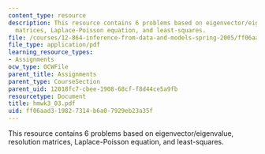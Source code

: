 ```yaml
---
content_type: resource
description: This resource contains 6 problems based on eigenvector/eigenvalue, resolution
  matrices, Laplace-Poisson equation, and least-squares.
file: /courses/12-864-inference-from-data-and-models-spring-2005/ff06aad319827314b6a07929eb23a35f_hmwk3_03.pdf
file_type: application/pdf
learning_resource_types:
- Assignments
ocw_type: OCWFile
parent_title: Assignments
parent_type: CourseSection
parent_uid: 12018fc7-cbee-1908-68cf-f8d44ce5a9fb
resourcetype: Document
title: hmwk3_03.pdf
uid: ff06aad3-1982-7314-b6a0-7929eb23a35f
---
```

This resource contains 6 problems based on eigenvector/eigenvalue, resolution matrices, Laplace-Poisson equation, and least-squares.

